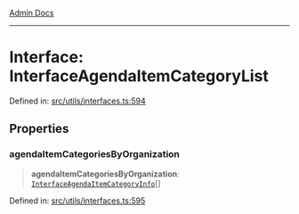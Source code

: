 [Admin Docs](/)

***

# Interface: InterfaceAgendaItemCategoryList

Defined in: [src/utils/interfaces.ts:594](https://github.com/PalisadoesFoundation/talawa-admin/blob/main/src/utils/interfaces.ts#L594)

## Properties

### agendaItemCategoriesByOrganization

> **agendaItemCategoriesByOrganization**: [`InterfaceAgendaItemCategoryInfo`](InterfaceAgendaItemCategoryInfo.md)[]

Defined in: [src/utils/interfaces.ts:595](https://github.com/PalisadoesFoundation/talawa-admin/blob/main/src/utils/interfaces.ts#L595)
